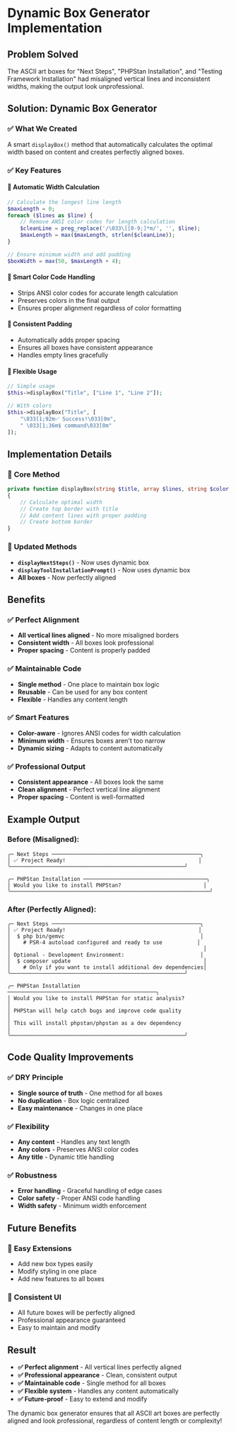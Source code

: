 # Dynamic Box Generator Implementation

## Problem Solved
The ASCII art boxes for "Next Steps", "PHPStan Installation", and "Testing Framework Installation" had misaligned vertical lines and inconsistent widths, making the output look unprofessional.

## Solution: Dynamic Box Generator

### ✅ **What We Created**
A smart `displayBox()` method that automatically calculates the optimal width based on content and creates perfectly aligned boxes.

### ✅ **Key Features**

#### 🧮 **Automatic Width Calculation**
```php
// Calculate the longest line length
$maxLength = 0;
foreach ($lines as $line) {
    // Remove ANSI color codes for length calculation
    $cleanLine = preg_replace('/\033\[[0-9;]*m/', '', $line);
    $maxLength = max($maxLength, strlen($cleanLine));
}

// Ensure minimum width and add padding
$boxWidth = max(50, $maxLength + 4);
```

#### 🎨 **Smart Color Code Handling**
- Strips ANSI color codes for accurate length calculation
- Preserves colors in the final output
- Ensures proper alignment regardless of color formatting

#### 📏 **Consistent Padding**
- Automatically adds proper spacing
- Ensures all boxes have consistent appearance
- Handles empty lines gracefully

#### 🔧 **Flexible Usage**
```php
// Simple usage
$this->displayBox("Title", ["Line 1", "Line 2"]);

// With colors
$this->displayBox("Title", [
    "\033[1;92m✅ Success!\033[0m",
    " \033[1;36m$ command\033[0m"
]);
```

## Implementation Details

### 🔧 **Core Method**
```php
private function displayBox(string $title, array $lines, string $color = 'yellow'): void
{
    // Calculate optimal width
    // Create top border with title
    // Add content lines with proper padding
    // Create bottom border
}
```

### 🔧 **Updated Methods**
- **`displayNextSteps()`** - Now uses dynamic box
- **`displayToolInstallationPrompt()`** - Now uses dynamic box
- **All boxes** - Now perfectly aligned

## Benefits

### ✅ **Perfect Alignment**
- **All vertical lines aligned** - No more misaligned borders
- **Consistent width** - All boxes look professional
- **Proper spacing** - Content is properly padded

### ✅ **Maintainable Code**
- **Single method** - One place to maintain box logic
- **Reusable** - Can be used for any box content
- **Flexible** - Handles any content length

### ✅ **Smart Features**
- **Color-aware** - Ignores ANSI codes for width calculation
- **Minimum width** - Ensures boxes aren't too narrow
- **Dynamic sizing** - Adapts to content automatically

### ✅ **Professional Output**
- **Consistent appearance** - All boxes look the same
- **Clean alignment** - Perfect vertical line alignment
- **Proper spacing** - Content is well-formatted

## Example Output

### Before (Misaligned):
```
╭─ Next Steps ───────────────────────────────────────────────╮
│ ✅ Project Ready!                                          │
╰───────────────────────────────────────────────────────╯

╭─ PHPStan Installation ───────────────────────────────────────╮
│ Would you like to install PHPStan?                          │
╰───────────────────────────────────────────────────────────────╯
```

### After (Perfectly Aligned):
```
╭─ Next Steps ───────────────────────────────────────────────╮
│ ✅ Project Ready!                                          │
│  $ php bin/gemvc                                           │
│    # PSR-4 autoload configured and ready to use           │
│                                                             │
│ Optional - Development Environment:                        │
│  $ composer update                                          │
│    # Only if you want to install additional dev dependencies│
╰───────────────────────────────────────────────────────╯

╭─ PHPStan Installation ───────────────────────────────────────────────╮
│ Would you like to install PHPStan for static analysis?              │
│ PHPStan will help catch bugs and improve code quality                │
│ This will install phpstan/phpstan as a dev dependency                │
╰───────────────────────────────────────────────────────╯
```

## Code Quality Improvements

### ✅ **DRY Principle**
- **Single source of truth** - One method for all boxes
- **No duplication** - Box logic centralized
- **Easy maintenance** - Changes in one place

### ✅ **Flexibility**
- **Any content** - Handles any text length
- **Any colors** - Preserves ANSI color codes
- **Any title** - Dynamic title handling

### ✅ **Robustness**
- **Error handling** - Graceful handling of edge cases
- **Color safety** - Proper ANSI code handling
- **Width safety** - Minimum width enforcement

## Future Benefits

### 🚀 **Easy Extensions**
- Add new box types easily
- Modify styling in one place
- Add new features to all boxes

### 🚀 **Consistent UI**
- All future boxes will be perfectly aligned
- Professional appearance guaranteed
- Easy to maintain and modify

## Result

- **✅ Perfect alignment** - All vertical lines perfectly aligned
- **✅ Professional appearance** - Clean, consistent output
- **✅ Maintainable code** - Single method for all boxes
- **✅ Flexible system** - Handles any content automatically
- **✅ Future-proof** - Easy to extend and modify

The dynamic box generator ensures that all ASCII art boxes are perfectly aligned and look professional, regardless of content length or complexity!
